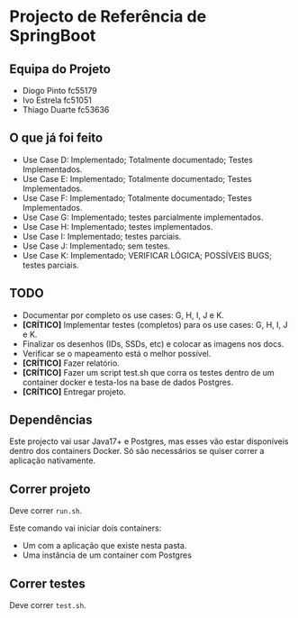 # Projecto de Referência de SpringBoot

## Equipa do Projeto
* Diogo Pinto   fc55179
* Ivo Estrela   fc51051
* Thiago Duarte fc53636

## O que já foi feito

 * Use Case D: Implementado; Totalmente documentado; Testes Implementados.
 * Use Case E: Implementado; Totalmente documentado; Testes Implementados.
 * Use Case F: Implementado; Totalmente documentado; Testes Implementados.
 * Use Case G: Implementado; testes parcialmente implementados.
 * Use Case H: Implementado; testes implementados.
 * Use Case I: Implementado; testes parciais.
 * Use Case J: Implementado; sem testes.
 * Use Case K: Implementado; VERIFICAR LÓGICA; POSSÍVEIS BUGS; testes parciais.

 ## TODO

 * Documentar por completo os use cases: G, H, I, J e K.
 * **[CRÍTICO]** Implementar testes (completos) para os use cases: G, H, I, J e K.
 * Finalizar os desenhos (IDs, SSDs, etc) e colocar as imagens nos docs.
 * Verificar se o mapeamento está o melhor possível.
 * **[CRÍTICO]** Fazer relatório.
 * **[CRÍTICO]** Fazer um script test.sh que corra os testes dentro de um container docker e testa-los na base de dados Postgres.
 * **[CRÍTICO]** Entregar projeto.

## Dependências

Este projecto vai usar Java17+ e Postgres, mas esses vão estar disponíveis dentro dos containers Docker. Só são necessários se quiser correr a aplicação nativamente.

## Correr projeto

Deve correr `run.sh`.

Este comando vai iniciar dois containers:

* Um com a aplicação que existe nesta pasta.
* Uma instância de um container com Postgres

## Correr testes

Deve correr `test.sh`.
